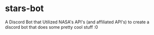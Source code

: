 # stars-bot
A Discord Bot that Utilized NASA's API's (and affiliated API's) to create a discord bot that does some pretty cool stuff :0
